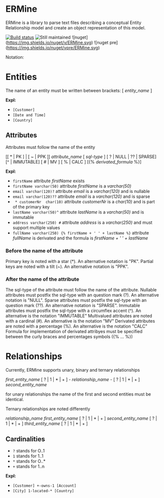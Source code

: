 # ERMine
ERMine is a library to parse text files describing a conceptual Entity Relationship model and create an object representation of this model.

[![Build status](https://ci.appveyor.com/api/projects/status/037mxfssp1fr0y4r?svg=true)](https://ci.appveyor.com/project/CdricLCharlier/ermine) 
![Still maintained](https://img.shields.io/maintenance/yes/2016.svg)
![nuget] (https://img.shields.io/nuget/v/ERMine.svg) 
![nuget pre] (https://img.shields.io/nuget/vpre/ERMine.svg)

Notation:
# Entities
The name of an entity must be written between brackets:
[ *entity_name* ]

**Expl:**

* ``` [Customer] ```
* ``` [Date and Time] ```
* ``` [Country] ```

## Attributes 

Attributes must follow the name of the entity

[[ * | PK ] | [ ~ | PPK ]] *attribute_name* [ *sql-type* ] [ ? | NULL | ?? | SPARSE] [^ | IMMUTABLE] [ # | MV ] [ % | CALC ] [{% *derivated_formula* %}]

**Expl:**

* ``` firstName ``` attribute *firstName* exists
* ``` firstName varchar(50) ``` attribute *firstName* is a *varchar(50)*
* ``` email varchar(120)? ``` attribute *email* is a *varchar(120)* and is nullable
* ``` email varchar(120)?? ``` attribute *email* is a *varchar(120)* and is sparse
* ``` * customerNr  char(10)``` attribute *customerNr* is a *char(10)* and is part of the primary key
* ``` lastName varchar(50)^ ``` attribute *lastName* is a *varchar(50)* and is immutable
* ``` address varchar(250) # ``` attribute *address* is a *varchar(250)* and must support multiple values
* ``` fullName varchar(250) {% firstName + ' ' + lastName %} ``` attribute *fullName* is derivated and the formula is *firstName + ' ' + lastName*

### Before the name of the attribute
Primary key is noted with a star (*). An alternative notation is "PK".
Partial keys are noted with a tilt (~). An alternative notation is "PPK".
### After the name of the attribute
The sql-type of the attribute must follow the name of the attribute.
Nullable attributes must postfix the sql-type with an question mark (?). An alternative notation is "NULL".
Sparse attributes must postfix the sql-type with an question mark (??). An alternative notation is "SPARSE".
Immutable attributes must postfix the sql-type with a circumflex accent (^). An alternative is the notation "IMMUTABLE"
Multivalued attributes are noted with a cardinal (#). An alternative is the notation "MV"
Derivated attributes are noted with a percentage (%). An alternative is the notation "CALC"
Formula for implementation of derivated attribyes must be specified between the curly braces and percentages symbols ({% ... %})


# Relationships

Currently, ERMine supports unary, binary and ternary relationships

*first_entity_name* [ ? | 1 | * | + ] - *relationship_name* - [ ? | 1 | * | + ] *second_entity_name*

for unary relationships the name of the first and second entities must be identical.

Ternary relationships are noted differently

*relationship_name* *first_entity_name* [ ? | 1 | * | + ] *second_entity_name* [ ? | 1 | * | + ] *third_entity_name* [ ? | 1 | * | + ]

## Cardinalities

* ```?``` stands for O..1
* ```1``` stands for 1..1
* ```*``` stands for O..*
* ```+``` stands for 1..n

**Expl:**

* ``` [Customer] +-owns-1 [Account] ```
* ``` [City] 1-located-* [Country] ```

